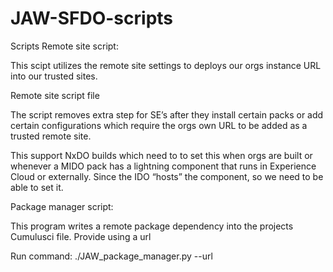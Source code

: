 # JAW-SFDO-scripts


Scripts
Remote site script:

This scipt utilizes the remote site settings to deploys our orgs instance URL into our trusted sites.

Remote site script file

The script removes extra step for SE’s after they install certain packs or add certain configurations which require the orgs own URL to be added as a trusted remote site.

This support NxDO builds which need to to set this when orgs are built or whenever a MIDO pack has a lightning component that runs in Experience Cloud or externally. Since the IDO “hosts” the component, so we need to be able to set it.


Package manager script:

This program writes a remote package dependency into the projects Cumulusci file. Provide using a url 

Run command:
./JAW_package_manager.py --url <Github URL>